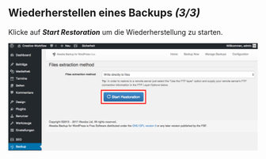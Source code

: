 ## Wiederherstellen eines Backups *(3/3)*

Klicke auf _**Start Restoration**_ um die Wiederherstellung zu starten.

![image](./assets/restore_3.jpg)
